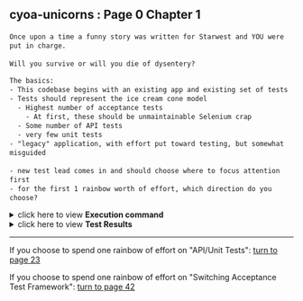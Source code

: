 ## cyoa-unicorns : Page 0 Chapter 1

```
Once upon a time a funny story was written for Starwest and YOU were put in charge. 

Will you survive or will you die of dysentery?
```


```
The basics:  
- This codebase begins with an existing app and existing set of tests
- Tests should represent the ice cream cone model
  - Highest number of acceptance tests
    - At first, these should be unmaintainable Selenium crap
  - Some number of API tests
  - very few unit tests
- "legacy" application, with effort put toward testing, but somewhat misguided

- new test lead comes in and should choose where to focus attention first
- for the first 1 rainbow worth of effort, which direction do you choose?
```

<details>
    <summary>click here to view <b>Execution command</b></summary>

    ./execute.sh
</details>


<details>
    <summary>click here to view <b>Test Results</b></summary>
    <img width="50%" src="assets/results.png"/>
</details>

<hr>

If you choose to spend one rainbow of effort on "API/Unit Tests": [turn to page 23](../page-23/README.md)

If you choose to spend one rainbow of effort on "Switching Acceptance Test Framework": [turn to page 42](../page-42/README.md)